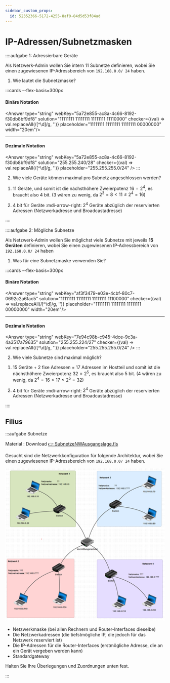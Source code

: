 ```yaml
---
sidebar_custom_props:
  id: 52352366-5172-4255-8af0-84d5d53f84ad
---
```

# IP-Adressen/Subnetzmasken

::::aufgabe 1: Adressierbare Geräte
<Answer type="state" webKey="6b555899-4208-4bd5-ab2f-6351a4267e99" />

Als Netzwerk-Admin wollen Sie intern 11 Subnetze definieren, wobei Sie einen zugewiesenen IP-Adressbereich von `192.168.0.0/ 24` haben.

1. Wie lautet die Subnetzmaske?

:::cards --flex-basis=300px
#### Binäre Notation
<Answer type="string" webKey="5a72e855-ac8a-4c66-8192-f30db8bf9df8" solution="11111111 11111111 11111111 11110000" checker={(val) => val.replaceAll(/[^\d]/g, '')} placeholder="11111111 11111111 11111111 00000000" width="20em"/>
***
#### Dezimale Notation
<Answer type="string" webKey="5a72e855-ac8a-4c66-8192-f30db8bf9df8" solution="255.255.240/28" checker={(val) => val.replaceAll(/[^\d]/g, '')} placeholder="255.255.255.0/24" />
:::

2. Wie viele Geräte können maximal pro Subnetz angeschlossen werden?

<Answer type="text" webKey="0116a5d7-5a2b-416b-a36c-520d8ab06962" />

<Solution webKey="fcb4469c-7e4c-45d9-a8ad-37b345a178dc">

1. 11 Geräte, und somit ist die nächsthöhere Zweierpotenz $16=2^4$, es braucht also 4 bit. (3 wären zu wenig, da $2^3=8<11\leq 2^4=16$)

2. 4 bit für Geräte :mdi-arrow-right: $2^4$ Geräte abzüglich der reservierten Adressen (Netzwerkadresse und Broadcastadresse)

</Solution>

::::

::::aufgabe 2: Mögliche Subnetze
<Answer type="state" webKey="be2aecbf-1c0a-4617-a4df-a75f9b83647e" />

Als Netzwerk-Admin wollen Sie möglichst viele Subnetze mit jeweils **15 Geräten** 
definieren, wobei Sie einen zugewiesenen IP-Adressbereich von `192.168.0.0/ 24` haben

1. Was für eine Subnetzmaske verwenden Sie?

<Answer type="text" webKey="1062ff47-9436-437e-9af3-019041677c34" />

:::cards --flex-basis=300px
#### Binäre Notation

<Answer type="string" webKey="af3f3479-e03e-4cbf-80c7-0692c2a6fac5" solution="11111111 11111111 11111111 11100000" checker={(val) => val.replaceAll(/[^\d]/g, '')} placeholder="11111111 11111111 11111111 00000000" width="20em"/>
***

#### Dezimale Notation

<Answer type="string" webKey="7e94c98b-c945-4dce-9c3a-4a3517a79635" solution="255.255.224/27" checker={(val) => val.replaceAll(/[^\d]/g, '')} placeholder="255.255.255.0/24" />
:::

2. Wie viele Subnetze sind maximal möglich?

<Answer type="text" webKey="ea1a5d70-3cf4-4b89-91d3-0868331629c8" />

<Solution webKey="fcb4469c-7e4c-45d9-a8ad-37b345a178dc">

1. 15 Geräte + 2 fixe Adressen = 17 Adressen im Hostteil und somit ist die nächsthöhere Zweierpotenz $32=2^5$, es braucht also 5 bit. (4 wären zu wenig, da $2^4=16<17\leq 2^5=32$)

2. 4 bit für Geräte :mdi-arrow-right: $2^4$ Geräte abzüglich der reservierten Adressen (Netzwerkadresse und Broadcastadresse)

</Solution>

::::

## Filius

:::aufgabe Subnetze
<Answer type="state" webKey="f5d2b03e-ebaa-44de-85af-12165a788dd6" />

Material
: Download [👉 SubnetzeNWAusgangslage.fls](assets/02-SubnetzeNWAusgangslage.fls)

Gesucht sind die Netzwerkkonfiguration für folgende Architektur, wobei Sie einen zugewiesenen IP-Adressbereich von `192.168.0.0/ 24` haben.

![](images/02-subnetze.png)

- Netzwerkmaske (bei allen Rechnern und Router-Interfaces dieselbe)
- Die Netzwerkadressen (die tiefstmögliche IP, die jedoch für das Netzwerk reserviert ist)
- Die IP-Adressen für die Router-Interfaces (erstmögliche Adresse, die an ein Gerät vergeben werden kann)
- Standardgateway

Halten Sie Ihre Überlegungen und Zuordnungen unten fest.

<Answer type="text" webKey="7cc5e5c5-8d5c-49c9-a479-fdd7010e0c4c" />
::: 



